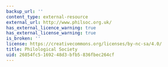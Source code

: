 ```yaml
---
backup_url: ''
content_type: external-resource
external_url: http://www.philsoc.org.uk/
has_external_licence_warning: true
has_external_license_warning: true
is_broken: ''
license: https://creativecommons.org/licenses/by-nc-sa/4.0/
title: Philological Society
uid: 26854fc5-1692-48d3-bfb5-836fbec264cf
---
```

